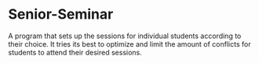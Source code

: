 # Senior-Seminar
A program that sets up the sessions for individual students according to their choice. It tries its best to optimize and limit the amount of conflicts for students to attend their desired sessions.
